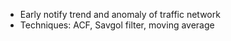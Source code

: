 - Early notify trend and anomaly of traffic network
- Techniques: ACF, Savgol filter, moving average
